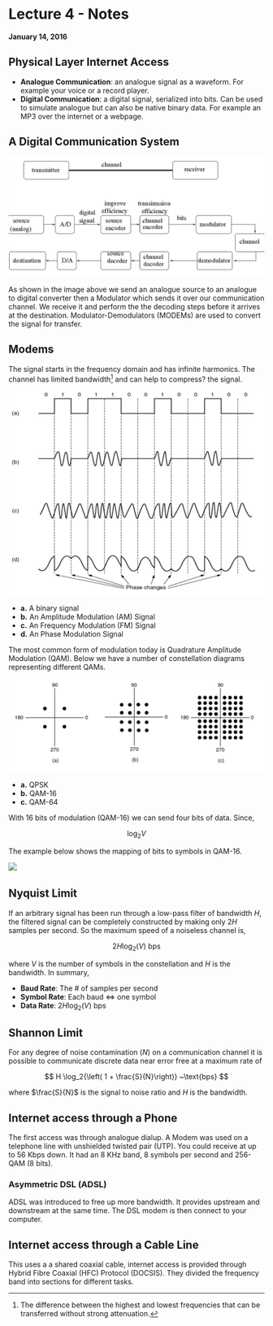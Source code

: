 # Lecture 4 - Notes  

**January 14, 2016**  

## Physical Layer Internet Access

* __Analogue Communication__: an analogue signal as a waveform. For example your voice or a record player.
* __Digital Communication__: a digital signal, serialized into bits. Can be used to simulate analogue but can also be native binary data. For example an MP3 over the internet or a webpage.


## A Digital Communication System

![A digital system](img/digital-system.png)

As shown in the image above we send an analogue source to an analogue to digital converter then a Modulator which sends it over our communication channel. We receive it and perform the the decoding steps before it arrives at the destination. Modulator-Demodulators (MODEMs) are used to convert the signal for transfer.

## Modems

The signal starts in the frequency domain and has infinite harmonics. The channel has limited bandwidth[^bandwidth] and can help to compress? the signal.

[^bandwidth]: The difference between the highest and lowest frequencies that can be transferred without strong attenuation.

![Different kinds of Modulations](img/modulations.png)

* __a.__ A binary signal
* __b.__ An Amplitude Modulation (AM) Signal
* __c.__ An Frequency Modulation (FM) Signal
* __d.__ An Phase Modulation Signal

The most common form of modulation today is Quadrature Amplitude Modulation (QAM). Below we have a number of constellation diagrams representing different QAMs.

![Different kinds of Modulations](img/qam-modulations.png)

* __a.__ QPSK
* __b.__ QAM-16
* __c.__ QAM-64

With 16 bits of modulation (QAM-16) we can send four bits of data. Since,

$$
    \log_2{V}
$$

The example below shows the mapping of bits to symbols in QAM-16.

![](https://upload.wikimedia.org/wikipedia/commons/1/1e/16QAM_Gray_Coded.svg)


## Nyquist Limit

If an arbitrary signal has been run through a low-pass filter of bandwidth $H$, the filtered signal can be completely constructed by making only $2H$ samples per second. So the maximum speed of a noiseless channel is,

$$
    2H \log_2{(V)} ~\text{bps}
$$


where $V$ is the number of symbols in the constellation and $H$ is the bandwidth. In summary,

* __Baud Rate__: The # of samples per second
* __Symbol Rate__: Each baud $\iff$ one symbol
* __Data Rate__: $2H \log_2{(V)}$ bps

## Shannon Limit

For any degree of noise contamination ($N$) on a communication channel it is possible to communicate discrete data near error free at a maximum rate of

$$
    H \log_2{\left( 1 + \frac{S}{N}\right)} ~\text{bps}
$$

where $\frac{S}{N}$ is the signal to noise ratio and $H$ is the bandwidth.   

## Internet access through a Phone

The first access was through analogue dialup. A Modem was used on a telephone line with unshielded twisted pair (UTP). You could receive at up to 56 Kbps down. It had an $8~\text{KHz}$ band, $8$ symbols per second and 256-QAM (8 bits). 


### Asymmetric DSL (ADSL)

ADSL was introduced to free up more bandwidth. It provides upstream and downstream at the same time. The DSL modem is then connect to your computer.

## Internet access through a Cable Line

This uses a a shared coaxial cable, internet access is provided through Hybrid Fibre Coaxial (HFC) Protocol (DOCSIS). They divided the frequency band into sections for different tasks. 


